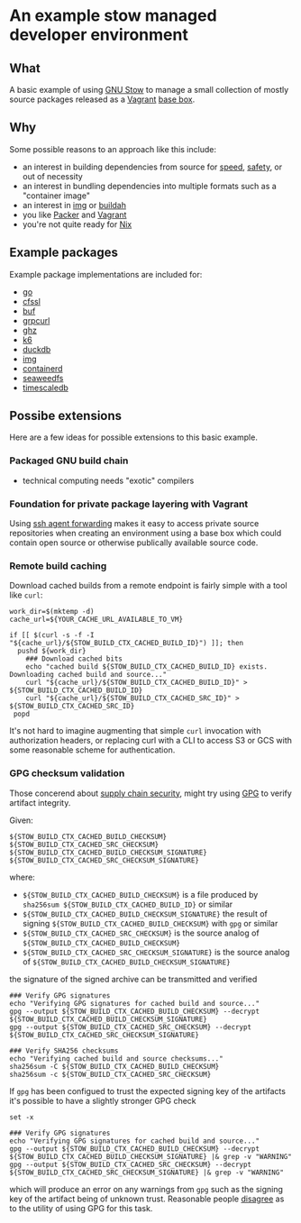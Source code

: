 # An example stow managed developer environment

## What

A basic example of using [GNU Stow][] to manage a small collection of mostly source packages released as
a [Vagrant][] [base box][].

[GNU Stow]: https://www.gnu.org/software/stow/
[Vagrant]: https://www.vagrantup.com/
[base box]: https://www.vagrantup.com/docs/boxes/base

## Why

Some possible reasons to an approach like this include: 

- an interest in building dependencies from source for [speed][], [safety][], or out of necessity
- an interest in bundling dependencies into multiple formats such as a "container image"
- an interest in [img][] or [buildah][]
- you like [Packer][] and [Vagrant][]
- you're not quite ready for [Nix][]

[speed]: https://blog.kalvad.com/compile-your-softwares/
[safety]: https://www.npr.org/2021/04/16/985439655/a-worst-nightmare-cyberattack-the-untold-story-of-the-solarwinds-hack
[Nix]: https://nixos.org/
[img]: https://github.com/genuinetools/img
[buildah]: https://github.com/containers/buildah
[Packer]: https://www.packer.io/

## Example packages

Example package implementations are included for:

- [go][]
- [cfssl][]
- [buf][]
- [grpcurl][]
- [ghz][]
- [k6][]
- [duckdb][]
- [img][]
- [containerd][]
- [seaweedfs][]
- [timescaledb][]

[go]: https://golang.org/
[cfssl]: https://github.com/cloudflare/cfssl
[buf]: https://buf.build/
[grpcurl]: https://github.com/fullstorydev/grpcurl
[ghz]: https://ghz.sh/
[k6]: https://k6.io/
[duckdb]: https://duckdb.org/
[img]: https://github.com/genuinetools/img
[containerd]: https://containerd.io/
[seaweedfs]: https://github.com/chrislusf/seaweedfs
[timescaledb]: https://www.timescale.com/

## Possibe extensions

Here are a few ideas for possible extensions to this basic example.

### Packaged GNU build chain

- technical computing needs "exotic" compilers 

### Foundation for private package layering with Vagrant
Using [ssh agent forwarding][] makes it easy to access private source repositories
when creating an environment using a base box which could contain open source or
otherwise publically available source code.

[ssh agent forwarding]: https://www.vagrantup.com/docs/vagrantfile/ssh_settings#config-ssh-forward_agent

### Remote build caching

Download cached builds from a remote endpoint is fairly simple with a tool like `curl`:

```
work_dir=$(mktemp -d)
cache_url=${YOUR_CACHE_URL_AVAILABLE_TO_VM}

if [[ $(curl -s -f -I "${cache_url}/${STOW_BUILD_CTX_CACHED_BUILD_ID}") ]]; then
  pushd ${work_dir}
    ### Download cached bits
    echo "cached build ${STOW_BUILD_CTX_CACHED_BUILD_ID} exists. Downloading cached build and source..."
    curl "${cache_url}/${STOW_BUILD_CTX_CACHED_BUILD_ID}" > ${STOW_BUILD_CTX_CACHED_BUILD_ID}
    curl "${cache_url}/${STOW_BUILD_CTX_CACHED_SRC_ID}" > ${STOW_BUILD_CTX_CACHED_SRC_ID}
 popd
```

It's not hard to imagine augmenting that simple `curl` invocation with authorization headers, or replacing
curl with a CLI to access S3 or GCS with some reasonable scheme for authentication.

### GPG checksum validation

Those concerend about [supply chain security][], might try using [GPG][] to verify artifact integrity.

Given: 

```
${STOW_BUILD_CTX_CACHED_BUILD_CHECKSUM}
${STOW_BUILD_CTX_CACHED_SRC_CHECKSUM}
${STOW_BUILD_CTX_CACHED_BUILD_CHECKSUM_SIGNATURE}
${STOW_BUILD_CTX_CACHED_SRC_CHECKSUM_SIGNATURE}
```

where:
- `${STOW_BUILD_CTX_CACHED_BUILD_CHECKSUM}` is a file produced by `sha256sum ${STOW_BUILD_CTX_CACHED_BUILD_ID}` or similar
- `${STOW_BUILD_CTX_CACHED_BUILD_CHECKSUM_SIGNATURE}` the result of signing `${STOW_BUILD_CTX_CACHED_BUILD_CHECKSUM}`
   with `gpg` or similar
- `${STOW_BUILD_CTX_CACHED_SRC_CHECKSUM}` is the source analog of `${STOW_BUILD_CTX_CACHED_BUILD_CHECKSUM}`
- `${STOW_BUILD_CTX_CACHED_SRC_CHECKSUM_SIGNATURE}` is the source analog of
  `${STOW_BUILD_CTX_CACHED_BUILD_CHECKSUM_SIGNATURE}`

the signature of the signed archive can be transmitted and verified
```
### Verify GPG signatures
echo "Verifying GPG signatures for cached build and source..."
gpg --output ${STOW_BUILD_CTX_CACHED_BUILD_CHECKSUM} --decrypt ${STOW_BUILD_CTX_CACHED_BUILD_CHECKSUM_SIGNATURE}
gpg --output ${STOW_BUILD_CTX_CACHED_SRC_CHECKSUM} --decrypt ${STOW_BUILD_CTX_CACHED_SRC_CHECKSUM_SIGNATURE}

### Verify SHA256 checksums
echo "Verifying cached build and source checksums..."
sha256sum -C ${STOW_BUILD_CTX_CACHED_BUILD_CHECKSUM}
sha256sum -c ${STOW_BUILD_CTX_CACHED_SRC_CHECKSUM}
```

If `gpg` has been configued to trust the expected signing key of the artifacts it's possible to have a slightly stronger GPG check 

```
set -x

### Verify GPG signatures
echo "Verifying GPG signatures for cached build and source..."
gpg --output ${STOW_BUILD_CTX_CACHED_BUILD_CHECKSUM} --decrypt ${STOW_BUILD_CTX_CACHED_BUILD_CHECKSUM_SIGNATURE} |& grep -v "WARNING" 
gpg --output ${STOW_BUILD_CTX_CACHED_SRC_CHECKSUM} --decrypt ${STOW_BUILD_CTX_CACHED_SRC_CHECKSUM_SIGNATURE} |& grep -v "WARNING" 
```

which will produce an error on any warnings from `gpg` such as the signing key of the artifact being of unknown trust.
Reasonable people [disagree] as to the utility of using GPG for this task.

[supply chain security]: https://github.blog/2020-09-02-secure-your-software-supply-chain-and-protect-against-supply-chain-threats-github-blog/
[GPG]: https://gnupg.org/
[disagree]: https://blog.gtank.cc/modern-alternatives-to-pgp/


